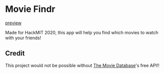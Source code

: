# Movie Findr

[preview](./preview/movieFindr.JPG)

Made for HackMIT 2020, this app will help you find which movies to watch with your friends!

## Credit

This project would not be possible without [The Movie Database](https://www.themoviedb.org/)'s free API!!
